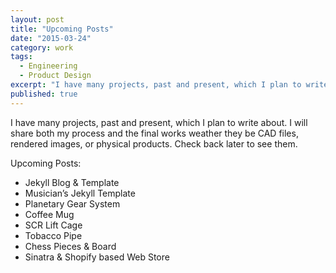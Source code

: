 ```yaml
---
layout: post
title: "Upcoming Posts"
date: "2015-03-24"
category: work
tags: 
  - Engineering
  - Product Design
excerpt: "I have many projects, past and present, which I plan to write about. I will share both my process and the final works weather they be CAD files, rendered images, or physical products. Check back later to see them."
published: true
---
```


I have many projects, past and present, which I plan to write about. I will share both my process and the final works weather they be CAD files, rendered images, or physical products. Check back later to see them.

Upcoming Posts:

- Jekyll Blog & Template
- Musician’s Jekyll Template
- Planetary Gear System
- Coffee Mug
- SCR Lift Cage
- Tobacco Pipe
- Chess Pieces & Board
- Sinatra & Shopify based Web Store
